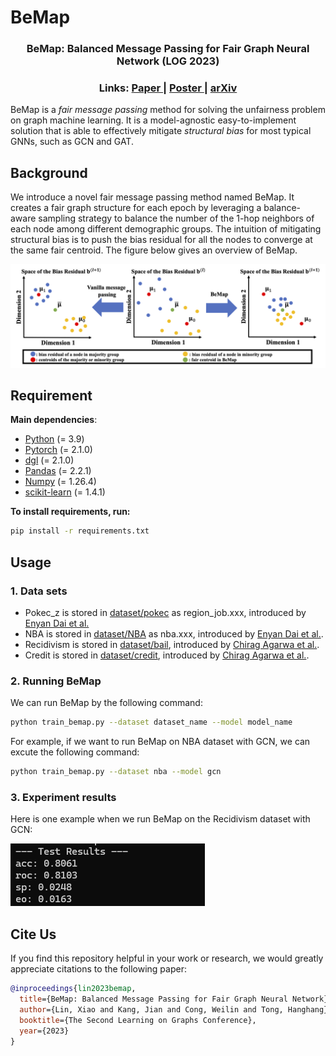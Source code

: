 # BeMap
<h3 align="center">BeMap: Balanced Message Passing for Fair Graph Neural Network (LOG 2023) </h3>
<h3 align="center"> 
  Links: 
  <a href="https://arxiv.org/pdf/2306.04107.pdf"> Paper </a> | 
  <a href="https://openreview.net/attachment?id=4RiLDrCbzW&name=poster_preview"> Poster </a> |  
  <a href="https://arxiv.org/abs/2306.04107"> arXiv </a>
</h3>

BeMap is a *fair message passing* method for solving the unfairness problem on graph machine learning. It is a model-agnostic easy-to-implement solution that is able to effectively mitigate *structural bias* for most typical GNNs, such as GCN and GAT.

## Background
We introduce a novel fair message passing method named BeMap. It creates a fair graph structure for each epoch by leveraging a balance-aware sampling strategy to balance the number of the 1-hop neighbors of each node among different demographic groups. The intuition of mitigating structural bias is to push the bias residual for all the nodes to converge at the same fair centroid. The figure below gives an overview of BeMap.

<img src="./BeMap.png" alt="Visualization of BeMap">

## Requirement
**Main dependencies**:
- [Python](https://www.python.org/) (= 3.9)
- [Pytorch](https://pytorch.org/) (= 2.1.0)
- [dgl](https://www.dgl.ai/) (= 2.1.0)
- [Pandas](https://pandas.pydata.org/) (= 2.2.1)
- [Numpy](https://numpy.org/doc/stable/index.html#) (= 1.26.4)
- [scikit-learn](https://scikit-learn.org/stable/index.html) (= 1.4.1)

**To install requirements, run:**

```bash
pip install -r requirements.txt
```

## Usage

### 1. Data sets
 - Pokec_z is stored in [dataset/pokec](dataset/pokec) as region_job.xxx, introduced by [Enyan Dai et al.](https://arxiv.org/abs/2009.01454)
 - NBA is stored in [dataset/NBA](dataset/NBA) as nba.xxx, introduced by [Enyan Dai et al.](https://arxiv.org/abs/2009.01454).
 - Recidivism is stored in [dataset/bail](dataset/bail), introduced by [Chirag Agarwa et al.](https://arxiv.org/pdf/2102.13186.pdf).
 - Credit is stored in [dataset/credit](dataset/credit), introduced by [Chirag Agarwa et al.](https://arxiv.org/pdf/2102.13186.pdf).

### 2. Running BeMap

We can run BeMap by the following command:

```bash
python train_bemap.py --dataset dataset_name --model model_name
```
For example, if we want to run BeMap on NBA dataset with GCN, we can excute the following command:

```bash
python train_bemap.py --dataset nba --model gcn
```

### 3. Experiment results

Here is one example when we run BeMap on the Recidivism dataset with GCN:

![results of Recidivism with GCN](./test.png)

## Cite Us
If you find this repository helpful in your work or research, we would greatly appreciate citations to the following paper:

```bibtex
@inproceedings{lin2023bemap,
  title={BeMap: Balanced Message Passing for Fair Graph Neural Network},
  author={Lin, Xiao and Kang, Jian and Cong, Weilin and Tong, Hanghang},
  booktitle={The Second Learning on Graphs Conference},
  year={2023}
}
```
